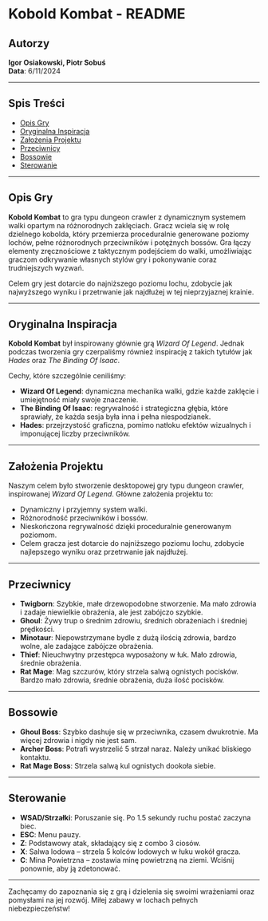 # Kobold Kombat - README

## Autorzy
**Igor Osiakowski, Piotr Sobuś**  
**Data**: 6/11/2024

---

## Spis Treści
- [Opis Gry](#opis-gry)
- [Oryginalna Inspiracja](#oryginalna-inspiracja)
- [Założenia Projektu](#założenia-projektu)
- [Przeciwnicy](#przeciwnicy)
- [Bossowie](#bossowie)
- [Sterowanie](#sterowanie)

---

## Opis Gry
**Kobold Kombat** to gra typu dungeon crawler z dynamicznym systemem walki opartym na różnorodnych zaklęciach. Gracz wciela się w rolę dzielnego kobolda, który przemierza proceduralnie generowane poziomy lochów, pełne różnorodnych przeciwników i potężnych bossów. Gra łączy elementy zręcznościowe z taktycznym podejściem do walki, umożliwiając graczom odkrywanie własnych stylów gry i pokonywanie coraz trudniejszych wyzwań.

Celem gry jest dotarcie do najniższego poziomu lochu, zdobycie jak najwyższego wyniku i przetrwanie jak najdłużej w tej nieprzyjaznej krainie.

---

## Oryginalna Inspiracja
**Kobold Kombat** był inspirowany głównie grą *Wizard Of Legend*. Jednak podczas tworzenia gry czerpaliśmy również inspirację z takich tytułów jak *Hades* oraz *The Binding Of Isaac*. 

Cechy, które szczególnie ceniliśmy:
- **Wizard Of Legend**: dynamiczna mechanika walki, gdzie każde zaklęcie i umiejętność miały swoje znaczenie.
- **The Binding Of Isaac**: regrywalność i strategiczna głębia, które sprawiały, że każda sesja była inna i pełna niespodzianek.
- **Hades**: przejrzystość graficzna, pomimo natłoku efektów wizualnych i imponującej liczby przeciwników.

---

## Założenia Projektu
Naszym celem było stworzenie desktopowej gry typu dungeon crawler, inspirowanej *Wizard Of Legend*. Główne założenia projektu to:
- Dynamiczny i przyjemny system walki.
- Różnorodność przeciwników i bossów.
- Nieskończona regrywalność dzięki proceduralnie generowanym poziomom.
- Celem gracza jest dotarcie do najniższego poziomu lochu, zdobycie najlepszego wyniku oraz przetrwanie jak najdłużej.

---

## Przeciwnicy
- **Twigborn**: Szybkie, małe drzewopodobne stworzenie. Ma mało zdrowia i zadaje niewielkie obrażenia, ale jest zabójczo szybkie.
- **Ghoul**: Żywy trup o średnim zdrowiu, średnich obrażeniach i średniej prędkości.
- **Minotaur**: Niepowstrzymane bydle z dużą ilością zdrowia, bardzo wolne, ale zadające zabójcze obrażenia.
- **Thief**: Nieuchwytny przestępca wyposażony w łuk. Mało zdrowia, średnie obrażenia.
- **Rat Mage**: Mag szczurów, który strzela salwą ognistych pocisków. Bardzo mało zdrowia, średnie obrażenia, duża ilość pocisków.

---

## Bossowie
- **Ghoul Boss**: Szybko dashuje się w przeciwnika, czasem dwukrotnie. Ma więcej zdrowia i nigdy nie jest sam.
- **Archer Boss**: Potrafi wystrzelić 5 strzał naraz. Należy unikać bliskiego kontaktu.
- **Rat Mage Boss**: Strzela salwą kul ognistych dookoła siebie.

---

## Sterowanie
- **WSAD/Strzałki**: Poruszanie się. Po 1.5 sekundy ruchu postać zaczyna biec.
- **ESC**: Menu pauzy.
- **Z**: Podstawowy atak, składający się z combo 3 ciosów.
- **X**: Salwa lodowa – strzela 5 kolców lodowych w łuku wokół gracza.
- **C**: Mina Powietrzna – zostawia minę powietrzną na ziemi. Wciśnij ponownie, aby ją zdetonować.

---

Zachęcamy do zapoznania się z grą i dzielenia się swoimi wrażeniami oraz pomysłami na jej rozwój. Miłej zabawy w lochach pełnych niebezpieczeństw!

